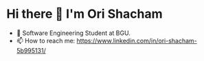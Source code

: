 # Hi there 👋 I'm Ori Shacham

- 🌱 Software Engineering Student at BGU.
- 📫 How to reach me: https://www.linkedin.com/in/ori-shacham-5b995131/

